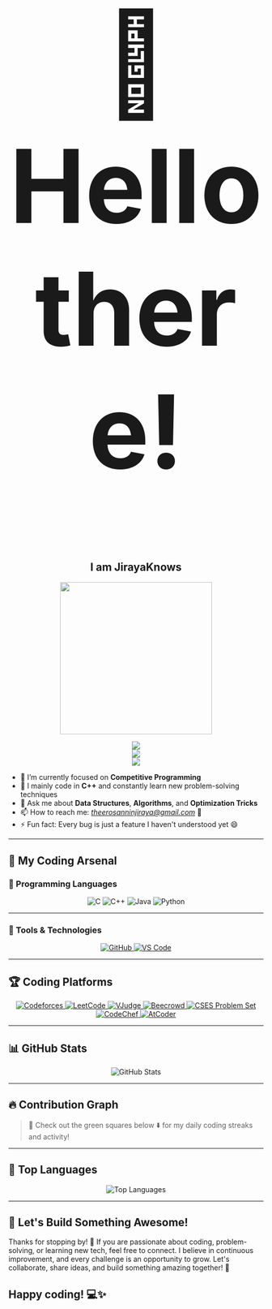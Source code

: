 <h1 align="center" style="font-size:200px;">
  👋 Hello there!
</h1>

<h2 align="center">
  I am JirayaKnows
</h2>

<p align="center">
  <img src="https://media1.tenor.com/m/IieZUsqoYCwAAAAd/developer.gif" width="300" />
</p>

<p align="center">
  <picture>
    <source media="(prefers-color-scheme: dark)" srcset="https://readme-typing-svg.herokuapp.com?font=Poppins&color=668cff&size=22&center=true&vCenter=true&width=600&lines=C%2B%2B%20|%20Competitive%20Programmer&speed=60&pause=2000" />
    <img src="https://readme-typing-svg.herokuapp.com?font=Poppins&color=1a1a1a&size=22&center=true&vCenter=true&width=600&lines=C%2B%2B%20|%20Competitive%20Programmer&speed=60&pause=2000" />
  </picture>
  <br />
  <picture>
    <source media="(prefers-color-scheme: dark)" srcset="https://readme-typing-svg.herokuapp.com?font=Poppins&color=99ff66&size=22&center=true&vCenter=true&width=600&lines=Lifelong%20Learner%20|%20Always%20Improving&speed=60&pause=2000" />
    <img src="https://readme-typing-svg.herokuapp.com?font=Poppins&color=1a1a1a&size=22&center=true&vCenter=true&width=600&lines=Lifelong%20Learner%20|%20Always%20Improving&speed=60&pause=2000" />
  </picture>
  <br />
  <picture>
    <source media="(prefers-color-scheme: dark)" srcset="https://readme-typing-svg.herokuapp.com?font=Poppins&color=9966ff&size=22&center=true&vCenter=true&width=600&lines=Problem%20Solver%20|%20Coding%20Challenges&speed=60&pause=2000" />
    <img src="https://readme-typing-svg.herokuapp.com?font=Poppins&color=1a1a1a&size=22&center=true&vCenter=true&width=600&lines=Problem%20Solver%20|%20Coding%20Challenges&speed=60&pause=2000" />
  </picture>
</p>




- 🔭 I’m currently focused on **Competitive Programming**
- 🌱 I mainly code in **C++** and constantly learn new problem-solving techniques
- 💬 Ask me about **Data Structures**, **Algorithms**, and **Optimization Tricks**
- 📫 How to reach me: *theerosanninjiraya@gmail.com* 🚀
- ⚡ Fun fact: Every bug is just a feature I haven't understood yet 😄

---

## 🧰 My Coding Arsenal

### 🔹 Programming Languages  
<p align="center">
  <img src="https://img.shields.io/badge/C-%2300599C?style=for-the-badge&logo=c&logoColor=white" alt="C" />
  <img src="https://img.shields.io/badge/C%2B%2B-%2300599C?style=for-the-badge&logo=cplusplus&logoColor=white" alt="C++" />
  <img src="https://img.shields.io/badge/Java-%23ED8B00?style=for-the-badge&logo=openjdk&logoColor=white" alt="Java" />
  <img src="https://img.shields.io/badge/Python-%233776AB?style=for-the-badge&logo=python&logoColor=white" alt="Python" />
</p>


---

### 🔹 Tools & Technologies  
<p align="center">
  <a href="https://github.com/" target="_blank">
    <img src="https://img.shields.io/badge/GitHub-181717?style=for-the-badge&logo=github&logoColor=white" alt="GitHub" />
  </a>
  <a href="https://code.visualstudio.com/" target="_blank">
    <img src="https://img.shields.io/badge/VS%20Code-007ACC?style=for-the-badge&logo=visual-studio-code&logoColor=white" alt="VS Code" />
  </a>
</p>

---

## 🏆 Coding Platforms

<p align="center">
  <a href="https://codeforces.com/profile/JirayaKnows" target="_blank">
    <img src="https://img.shields.io/badge/Codeforces-1F8ACB?style=for-the-badge&logo=codeforces&logoColor=white" alt="Codeforces" />
  </a>
  <a href="https://leetcode.com/u/Jiraya_Sama/" target="_blank">
    <img src="https://img.shields.io/badge/LeetCode-FFA116?style=for-the-badge&logo=leetcode&logoColor=black" alt="LeetCode" />
  </a>
  <a href="https://vjudge.net/user/Souvik_24" target="_blank">
    <img src="https://img.shields.io/badge/VJudge-0A0A0A?style=for-the-badge&logo=code&logoColor=white" alt="VJudge" />
  </a>
  <a href="https://judge.beecrowd.com/en/profile/869638" target="_blank">
    <img src="https://img.shields.io/badge/Beecrowd-6200EE?style=for-the-badge&logo=beecrowd&logoColor=white" alt="Beecrowd" />
  </a>
  <a href="https://cses.fi/problemset/" target="_blank">
    <img src="https://img.shields.io/badge/CSES-0A0A0A?style=for-the-badge&logo=data&logoColor=white" alt="CSES Problem Set" />
  </a>
  <a href="https://www.codechef.com/users/jiraya_106" target="_blank">
    <img src="https://img.shields.io/badge/CodeChef-5B4638?style=for-the-badge&logo=codechef&logoColor=white" alt="CodeChef" />
  </a>
  <a href="https://atcoder.jp/users/jiraya_106" target="_blank">
    <img src="https://img.shields.io/badge/AtCoder-1F8ACB?style=for-the-badge&logo=atcoder&logoColor=white" alt="AtCoder" />
  </a>
</p>

---

## 📊 GitHub Stats

<p align="center">
  <img src="https://github-readme-stats.vercel.app/api?username=JirayaKnows&show_icons=true&theme=radical&count_private=true" alt="GitHub Stats" />
</p>

---

## 🔥 Contribution Graph

> 📅 Check out the green squares below ⬇️ for my daily coding streaks and activity!


---

## 🚀 Top Languages

<p align="center">
  <img src="https://github-readme-stats.vercel.app/api/top-langs/?username=JirayaKnows&layout=compact&theme=radical&langs_count=4" alt="Top Languages" />
</p>


---

## 🚀 Let's Build Something Awesome!

Thanks for stopping by! 🌟 If you are passionate about coding, problem-solving, or learning new tech, feel free to connect. I believe in continuous improvement, and every challenge is an opportunity to grow. Let's collaborate, share ideas, and build something amazing together! 🚀

Happy coding! 💻✨
---
